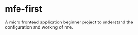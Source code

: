 # mfe-first
A micro frontend application beginner project to understand the configuration and working of mfe.
